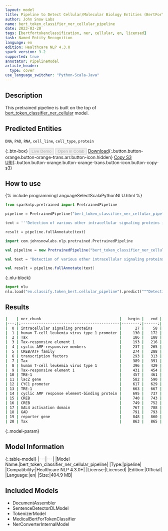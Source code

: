 ```yaml
---
layout: model
title: Pipeline to Detect Cellular/Molecular Biology Entities (BertForTokenClassification)
author: John Snow Labs
name: bert_token_classifier_ner_cellular_pipeline
date: 2023-03-20
tags: [bertfortokenclassification, ner, cellular, en, licensed]
task: Named Entity Recognition
language: en
edition: Healthcare NLP 4.3.0
spark_version: 3.2
supported: true
annotator: PipelineModel
article_header:
  type: cover
use_language_switcher: "Python-Scala-Java"
---
```


## Description

This pretrained pipeline is built on the top of [bert_token_classifier_ner_cellular](https://nlp.johnsnowlabs.com/2022/01/06/bert_token_classifier_ner_cellular_en.html) model.

## Predicted Entities

`DNA`, `PAD`, `RNA`, `cell_line`, `cell_type`, `protein`




{:.btn-box}
<button class="button button-orange" disabled>Live Demo</button>
<button class="button button-orange" disabled>Open in Colab</button>
[Download](https://s3.amazonaws.com/auxdata.johnsnowlabs.com/clinical/models/bert_token_classifier_ner_cellular_pipeline_en_4.3.0_3.2_1679306596786.zip){:.button.button-orange.button-orange-trans.arr.button-icon.hidden}
[Copy S3 URI](s3://auxdata.johnsnowlabs.com/clinical/models/bert_token_classifier_ner_cellular_pipeline_en_4.3.0_3.2_1679306596786.zip){:.button.button-orange.button-orange-trans.button-icon.button-copy-s3}

## How to use



<div class="tabs-box" markdown="1">
{% include programmingLanguageSelectScalaPythonNLU.html %}

```python
from sparknlp.pretrained import PretrainedPipeline

pipeline = PretrainedPipeline("bert_token_classifier_ner_cellular_pipeline", "en", "clinical/models")

text = '''Detection of various other intracellular signaling proteins is also described. Genetic characterization of transactivation of the human T-cell leukemia virus type 1 promoter: Binding of Tax to Tax-responsive element 1 is mediated by the cyclic AMP-responsive members of the CREB/ATF family of transcription factors. To achieve a better understanding of the mechanism of transactivation by Tax of human T-cell leukemia virus type 1 Tax-responsive element 1 (TRE-1), we developed a genetic approach with Saccharomyces cerevisiae. We constructed a yeast reporter strain containing the lacZ gene under the control of the CYC1 promoter associated with three copies of TRE-1. Expression of either the cyclic AMP response element-binding protein (CREB) or CREB fused to the GAL4 activation domain (GAD) in this strain did not modify the expression of the reporter gene. Tax alone was also inactive.'''

result = pipeline.fullAnnotate(text)
```
```scala
import com.johnsnowlabs.nlp.pretrained.PretrainedPipeline

val pipeline = new PretrainedPipeline("bert_token_classifier_ner_cellular_pipeline", "en", "clinical/models")

val text = "Detection of various other intracellular signaling proteins is also described. Genetic characterization of transactivation of the human T-cell leukemia virus type 1 promoter: Binding of Tax to Tax-responsive element 1 is mediated by the cyclic AMP-responsive members of the CREB/ATF family of transcription factors. To achieve a better understanding of the mechanism of transactivation by Tax of human T-cell leukemia virus type 1 Tax-responsive element 1 (TRE-1), we developed a genetic approach with Saccharomyces cerevisiae. We constructed a yeast reporter strain containing the lacZ gene under the control of the CYC1 promoter associated with three copies of TRE-1. Expression of either the cyclic AMP response element-binding protein (CREB) or CREB fused to the GAL4 activation domain (GAD) in this strain did not modify the expression of the reporter gene. Tax alone was also inactive."

val result = pipeline.fullAnnotate(text)
```


{:.nlu-block}
```python
import nlu
nlu.load("en.classify.token_bert.cellular_pipeline").predict("""Detection of various other intracellular signaling proteins is also described. Genetic characterization of transactivation of the human T-cell leukemia virus type 1 promoter: Binding of Tax to Tax-responsive element 1 is mediated by the cyclic AMP-responsive members of the CREB/ATF family of transcription factors. To achieve a better understanding of the mechanism of transactivation by Tax of human T-cell leukemia virus type 1 Tax-responsive element 1 (TRE-1), we developed a genetic approach with Saccharomyces cerevisiae. We constructed a yeast reporter strain containing the lacZ gene under the control of the CYC1 promoter associated with three copies of TRE-1. Expression of either the cyclic AMP response element-binding protein (CREB) or CREB fused to the GAL4 activation domain (GAD) in this strain did not modify the expression of the reporter gene. Tax alone was also inactive.""")
```

</div>

## Results

```bash
|    | ner_chunk                                   |   begin |   end | ner_label   |   confidence |
|---:|:--------------------------------------------|--------:|------:|:------------|-------------:|
|  0 | intracellular signaling proteins            |      27 |    58 | protein     |     0.999477 |
|  1 | human T-cell leukemia virus type 1 promoter |     130 |   172 | DNA         |     0.999333 |
|  2 | Tax                                         |     186 |   188 | protein     |     0.999844 |
|  3 | Tax-responsive element 1                    |     193 |   216 | DNA         |     0.999461 |
|  4 | cyclic AMP-responsive members               |     237 |   265 | protein     |     0.994097 |
|  5 | CREB/ATF family                             |     274 |   288 | protein     |     0.995731 |
|  6 | transcription factors                       |     293 |   313 | protein     |     0.993303 |
|  7 | Tax                                         |     389 |   391 | protein     |     0.999503 |
|  8 | human T-cell leukemia virus type 1          |     396 |   429 | DNA         |     0.93039  |
|  9 | Tax-responsive element 1                    |     431 |   454 | DNA         |     0.99246  |
| 10 | TRE-1                                       |     457 |   461 | DNA         |     0.999713 |
| 11 | lacZ gene                                   |     582 |   590 | DNA         |     0.998996 |
| 12 | CYC1 promoter                               |     617 |   629 | DNA         |     0.99915  |
| 13 | TRE-1                                       |     663 |   667 | DNA         |     0.99943  |
| 14 | cyclic AMP response element-binding protein |     695 |   737 | protein     |     0.999852 |
| 15 | CREB                                        |     740 |   743 | protein     |     0.999918 |
| 16 | CREB                                        |     749 |   752 | protein     |     0.999922 |
| 17 | GAL4 activation domain                      |     767 |   788 | protein     |     0.931828 |
| 18 | GAD                                         |     791 |   793 | protein     |     0.999684 |
| 19 | reporter gene                               |     848 |   860 | DNA         |     0.998856 |
| 20 | Tax                                         |     863 |   865 | protein     |     0.999717 |
```

{:.model-param}
## Model Information

{:.table-model}
|---|---|
|Model Name:|bert_token_classifier_ner_cellular_pipeline|
|Type:|pipeline|
|Compatibility:|Healthcare NLP 4.3.0+|
|License:|Licensed|
|Edition:|Official|
|Language:|en|
|Size:|404.9 MB|

## Included Models

- DocumentAssembler
- SentenceDetectorDLModel
- TokenizerModel
- MedicalBertForTokenClassifier
- NerConverterInternalModel